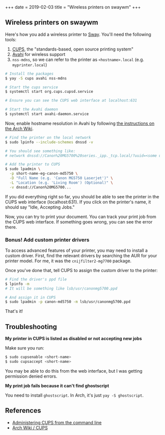 +++
date = 2019-02-03
title = "Wireless printers on swaywm"
+++

## Wireless printers on swaywm

Here's how you add a wireless printer to [Sway][sway_url]. You'll need the following tools:

1. [CUPS][cups_url], the "standards-based, open source printing system"
2. [Avahi][avahi_url] for wireless support
3. `nss-mdns`, so we can refer to the printer as `<hostname>.local` (e.g. `myprinter.local`)

<!-- more -->

```bash
# Install the packages
$ yay -S cups avahi nss-mdns

# Start the cups service
$ systemctl start org.cups.cupsd.service

# Ensure you can see the CUPS web interface at localhost:631

# Start the Avahi daemon
$ systemctl start avahi-daemon.service
```

Now, enable hostname resolution in Avahi by following [the instructions on the
Arch Wiki][hostname_resolution_url].

```bash
# Find the printer on the local network
$ sudo lpinfo --include-schemes dnssd -v

# You should see something like:
# network dnssd://Canon%20MG5700%20series._ipp._tcp.local/?uuid=<some uuid>

# Add the printer to CUPS
$ sudo lpadmin \
  -p short-name-eg-canon-md5750 \
  -D "Full Name (e.g. 'Canon MG5750 Laserjet')" \
  -L "Location (e.g. 'Living Room') (Optional)" \
  -v dnssd://Canon%20MG5700...
```

If you did everything right so far, you should be able to see the printer in
the CUPS web interface (localhost:631). If you click on the printer's
name, it should say "Idle, Accepting Jobs."

Now, you can try to print your document. You can track your print job from
the CUPS web interface. If something goes wrong, you can see the error there.

### Bonus! Add custom printer drivers

To access advanced features of your printer, you may need to install a custom
driver. First, find the relevant drivers by searching the AUR for your printer
model. For me, it was the `cnijfilter2-mg7700` package.

Once you've done that, tell CUPS to assign the custom driver to the printer:

```bash
# Find the driver's ppd file
$ lpinfo -m
# It will be something like lsb/usr/canonmg5700.ppd

# And assign it in CUPS
$ sudo lpadmin -p canon-md5750 -m lsb/usr/canonmg5700.ppd
```

That's it!

## Troubleshooting

**My printer in CUPS is listed as disabled or not accepting new jobs**

Make sure you run:

```bash
$ sudo cupsenable <short-name>
$ sudo cupsaccept <short-name>
```

You may be able to do this from the web interface, but I was getting
permission denied errors.

**My print job fails because it can't find ghostscript**

You need to install `ghostscript`. In Arch, it's just `yay -S ghostscript`.

## References

- [Administering CUPS from the command line][administering_cups_url]
- [Arch Wiki / CUPS][arch_wiki_cups_url]

[cups_url]: https://www.cups.org
[sway_url]: https://swaywm.org
[avahi_url]: http://avahi.org
[hostname_resolution_url]: https://wiki.archlinux.org/index.php/Avahi#Hostname_resolution
[administering_cups_url]: https://current.workingdirectory.net/posts/2013/cups-cli-admin/
[arch_wiki_cups_url]: https://wiki.archlinux.org/index.php/CUPS
